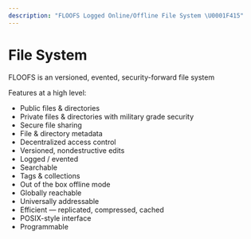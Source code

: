 ```yaml
---
description: "FLOOFS Logged Online/Offline File System \U0001F415"
---
```


# File System

FLOOFS is an versioned, evented, security-forward file system

Features at a high level:

* Public files & directories
* Private files & directories with military grade security
* Secure file sharing
* File & directory metadata
* Decentralized access control
* Versioned, nondestructive edits
* Logged / evented
* Searchable
* Tags & collections
* Out of the box offline mode
* Globally reachable
* Universally addressable
* Efficient — replicated, compressed, cached
* POSIX-style interface
* Programmable

